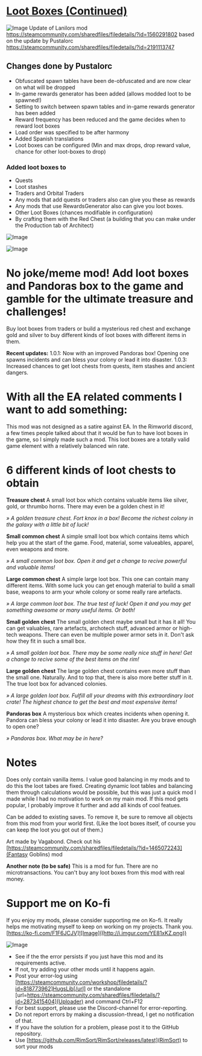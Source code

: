 # [Loot Boxes (Continued)]()

![Image](https://i.imgur.com/buuPQel.png)
Update of Lanilors mod https://steamcommunity.com/sharedfiles/filedetails/?id=1560291802
based on the update by Pustalorc https://steamcommunity.com/sharedfiles/filedetails/?id=2191113747

## Changes done by Pustalorc



- Obfuscated spawn tables have been de-obfuscated and are now clear on what will be dropped
- In-game rewards generator has been added (allows modded loot to be spawned!)
- Setting to switch between spawn tables and in-game rewards generator has been added
- Reward frequency has been reduced and the game decides when to reward loot boxes
- Load order was specified to be after harmony
- Added Spanish translations
- Loot boxes can be configured (Min and max drops, drop reward value, chance for other loot-boxes to drop)



### Added loot boxes to



- Quests
- Loot stashes
- Traders and Orbital Traders
- Any mods that add quests or traders also can give you these as rewards
- Any mods that use RewardsGenerator also can give you loot boxes.
- Other Loot Boxes (chances modifiable in configuration)
- By crafting them with the Red Chest (a building that you can make under the Production tab of Architect)



![Image](https://i.imgur.com/pufA0kM.png)
	
![Image](https://i.imgur.com/Z4GOv8H.png)
# No joke/meme mod! Add loot boxes and Pandoras box to the game and gamble for the ultimate treasure and challenges!


Buy loot boxes from traders or build a mysterious red chest and exchange gold and silver to buy different kinds of loot boxes with different items in them.

**Recent updates:**
1.0.1: Now with an improved Pandoras box! Opening one spawns incidents and can bless your colony or lead it into disaster.
1.0.3: Increased chances to get loot chests from quests, item stashes and ancient dangers.

# With all the EA related comments I want to add something:
 This mod was not designed as a satire against EA. In the Rimworld discord, a few times people talked about that it would be fun to have loot boxes in the game, so I simply made such a mod. This loot boxes are a totally valid game element with a relatively balanced win rate.


# 6 different kinds of loot chests to obtain


**Treasure chest**
A small loot box which contains valuable items like silver, gold, or thrumbo horns. There may even be a golden chest in it!

*» A golden treasure chest. Fort knox in a box! Become the richest colony in the galaxy with a little bit of luck!*

**Small common chest**
A simple small loot box which contains items which help you at the start of the game. Food, material, some valueables, apparel, even weapons and more.

*» A small common loot box. Open it and get a change to recive powerful and valuable items!*

**Large common chest**
A simple large loot box. This one can contain many different items. With some luck you can get enough material to build a small base, weapons to arm your whole colony or some really rare artefacts.

*» A large common loot box. The true test of luck! Open it and you may get something awesome or many useful items. Or both!*

**Small golden chest**
The small golden chest maybe small but it has it all! You can get valuables, rare artefacts, archotech stuff, advanced armor or high-tech weapons. There can even be multiple power armor sets in it. Don't ask how they fit in such a small box.

*» A small golden loot box. There may be some really nice stuff in here! Get a change to recive some of the best items on the rim!*

**Large golden chest**
The large golden chest contains even more stuff than the small one. Naturally. And to top that, there is also more better stuff in it. The true loot box for advanced colonies.

*» A large golden loot box. Fulfill all your dreams with this extraordinary loot crate! The highest chance to get the best and most expensive items!*

**Pandoras box**
A mysterious box which creates incidents when opening it. Pandora can bless your colony or lead it into disaster. Are you brave enough to open one?

*» Pandoras box. What may be in here?*


# Notes


Does only contain vanilla items. I value good balancing in my mods and to do this the loot tabes are fixed. Creating dynamic loot tables and balancing them through calculations would be possible, but this was just a quick mod I made while I had no motivation to work on my main mod. If this mod gets popular, I probably improve it further and add all kinds of cool featues.

Can be added to existing saves. To remove it, be sure to remove all objects from this mod from your world first. (Like the loot boxes itself, of course you can keep the loot you got out of them.)

Art made by Vagabond. Check out his [https://steamcommunity.com/sharedfiles/filedetails/?id=1465072243](Fantasy Goblins) mod

**Another note (to be safe)**
This is a mod for fun. There are no microtransactions. You can't buy any loot boxes from this mod with real money.

# Support me on Ko-fi

If you enjoy my mods, please consider supporting me on Ko-fi. It really helps me motivating myself to keep on working on my projects. Thank you.
[https://ko-fi.com/F1F6JCJV]![Image]((http://i.imgur.com/YE81xKZ.png))

![Image](https://i.imgur.com/PwoNOj4.png)


-  See if the the error persists if you just have this mod and its requirements active.
-  If not, try adding your other mods until it happens again.
-  Post your error-log using [https://steamcommunity.com/workshop/filedetails/?id=818773962]HugsLib[/url] or the standalone [url=https://steamcommunity.com/sharedfiles/filedetails/?id=2873415404](Uploader) and command Ctrl+F12
-  For best support, please use the Discord-channel for error-reporting.
-  Do not report errors by making a discussion-thread, I get no notification of that.
-  If you have the solution for a problem, please post it to the GitHub repository.
-  Use [https://github.com/RimSort/RimSort/releases/latest](RimSort) to sort your mods


